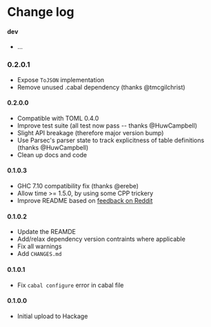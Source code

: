 Change log
==========

#### dev
* ...

### 0.2.0.1
* Expose `ToJSON` implementation
* Remove unused .cabal dependency (thanks @tmcgilchrist)

#### 0.2.0.0
* Compatible with TOML 0.4.0
* Improve test suite (all test now pass -- thanks @HuwCampbell)
* Slight API breakage (therefore major version bump)
* Use Parsec's parser state to track explicitness of table definitions (thanks @HuwCampbell)
* Clean up docs and code

#### 0.1.0.3
* GHC 7.10 compatibility fix (thanks @erebe)
* Allow time >= 1.5.0, by using some CPP trickery
* Improve README based on
  [feedback on Reddit](http://www.reddit.com/r/haskell/comments/2s376c/show_rhaskell_htoml_a_parser_for_toml_files)

#### 0.1.0.2
* Update the REAMDE
* Add/relax dependency version contraints where applicable
* Fix all warnings
* Add `CHANGES.md`

#### 0.1.0.1
* Fix `cabal configure` error in cabal file

#### 0.1.0.0
* Initial upload to Hackage
